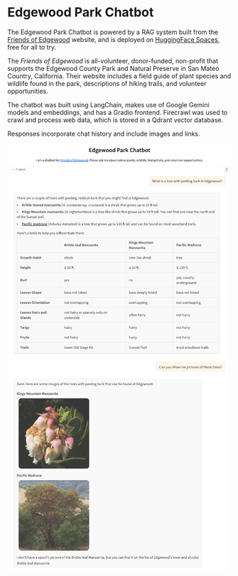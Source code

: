 # Edgewood Park Chatbot

The Edgewood Park Chatbot is powered by a RAG system built from the [Friends of Edgewood](https://friendsofedgewood.org/) website, and is deployed on [HuggingFace Spaces](https://huggingface.co/spaces/random-tesseract/edgewood), free for all to try.

The *Friends of Edgewood* is all-volunteer, donor-funded, non-profit that supports the Edgewood County Park and Natural Preserve in San Mateo Country, California.  Their website includes a field guide of plant species and wildlife found in the park, descriptions of
hiking trails, and volunteer opportunities.

The chatbot was built using LangChain, makes use of Google Gemini models and embeddings, and has a Gradio frontend.  Firecrawl was used to crawl and process web data, which is stored in a Qdrant vector database.  

Responses incorporate chat history and include images and links.

![chatbot screenshot 1](images/edgewood_screenshot1.png)
![chatbot screenshot 2](images/edgewood_screenshot2.png)